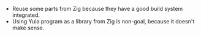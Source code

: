 - Reuse some parts from Zig because they have a good build system integrated.
- Using Yula program as a library from Zig is non-goal, because it doesn't make sense.
